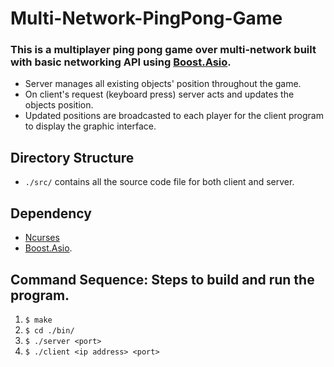 # Multi-Network-PingPong-Game

### This is a multiplayer ping pong game over multi-network built with basic networking API using [Boost.Asio](https://www.boost.org/doc/libs/1_82_0/doc/html/boost_asio.html).
* Server manages all existing objects' position throughout the game.
* On client's request (keyboard press) server acts and updates the objects position.
* Updated positions are broadcasted to each player for the client program to display the graphic interface.

## Directory Structure
* ```./src/``` contains all the source code file for both client and server.

## Dependency
* [Ncurses](https://invisible-island.net/ncurses/)
* [Boost.Asio](https://www.boost.org/doc/libs/1_82_0/doc/html/boost_asio.html).

## Command Sequence: Steps to build and run the program.
1. ```$ make```
2. ```$ cd ./bin/```
3. ```$ ./server <port>```
4. ```$ ./client <ip address> <port>```

